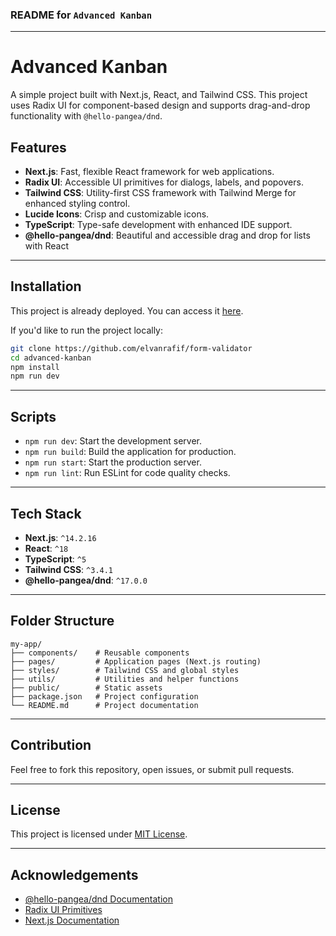 ### README for `Advanced Kanban`

---

# Advanced Kanban

A simple project built with Next.js, React, and Tailwind CSS. This project uses Radix UI for component-based design and supports drag-and-drop functionality with `@hello-pangea/dnd`.

## Features

- **Next.js**: Fast, flexible React framework for web applications.
- **Radix UI**: Accessible UI primitives for dialogs, labels, and popovers.
- **Tailwind CSS**: Utility-first CSS framework with Tailwind Merge for enhanced styling control.
- **Lucide Icons**: Crisp and customizable icons.
- **TypeScript**: Type-safe development with enhanced IDE support.
- **@hello-pangea/dnd**: Beautiful and accessible drag and drop for lists with React

---

## Installation

This project is already deployed. You can access it [here](https://advanced-kanban.vercel.app/).

If you'd like to run the project locally:
```bash
git clone https://github.com/elvanrafif/form-validator
cd advanced-kanban
npm install
npm run dev
```

---

## Scripts

- `npm run dev`: Start the development server.
- `npm run build`: Build the application for production.
- `npm run start`: Start the production server.
- `npm run lint`: Run ESLint for code quality checks.

---

## Tech Stack

- **Next.js**: `^14.2.16`
- **React**: `^18`
- **TypeScript**: `^5`
- **Tailwind CSS**: `^3.4.1`
- **@hello-pangea/dnd**: `^17.0.0`

---

## Folder Structure

```plaintext
my-app/
├── components/    # Reusable components
├── pages/         # Application pages (Next.js routing)
├── styles/        # Tailwind CSS and global styles
├── utils/         # Utilities and helper functions
├── public/        # Static assets
├── package.json   # Project configuration
└── README.md      # Project documentation
```

---

## Contribution

Feel free to fork this repository, open issues, or submit pull requests.

---

## License

This project is licensed under [MIT License](LICENSE).

---

## Acknowledgements

- [@hello-pangea/dnd Documentation](https://github.com/hello-pangea/dnd)
- [Radix UI Primitives](https://www.radix-ui.com/)
- [Next.js Documentation](https://nextjs.org/docs)